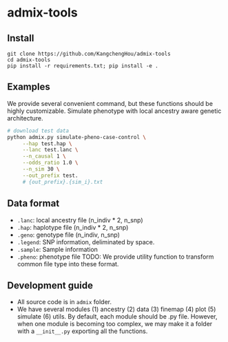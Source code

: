 # admix-tools

## Install
```
git clone https://github.com/KangchengHou/admix-tools
cd admix-tools
pip install -r requirements.txt; pip install -e .
```

## Examples
We provide several convenient command, but these functions should be highly customizable.
Simulate phenotype with local ancestry aware genetic architecture.
```bash
# download test data
python admix.py simulate-pheno-case-control \
     --hap test.hap \
     --lanc test.lanc \
     --n_causal 1 \
     --odds_ratio 1.0 \
     --n_sim 30 \
     --out_prefix test.
     # {out_prefix}.{sim_i}.txt
```

## Data format
- `.lanc`: local ancestry file (n_indiv * 2, n_snp)
- `.hap`: haplotype file (n_indiv * 2, n_snp)
- `.geno`: genotype file (n_indiv, n_snp)
- `.legend`: SNP information, deliminated by space.
- `.sample`: Sample information
- `.pheno`: phenotype file
TODO: We provide utility function to transform common file type into these format.


## Development guide
- All source code is in `admix` folder. 
- We have several modules (1) ancestry (2) data (3) finemap (4) plot (5) simulate (6) utils. By default, each module should be .py file. However, when one module is becoming too complex, we may make it a folder with a `__init__.py` exporting all the functions.